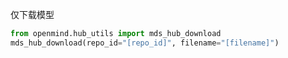 仅下载模型

```python
from openmind.hub_utils import mds_hub_download
mds_hub_download(repo_id="[repo_id]", filename="[filename]")
```